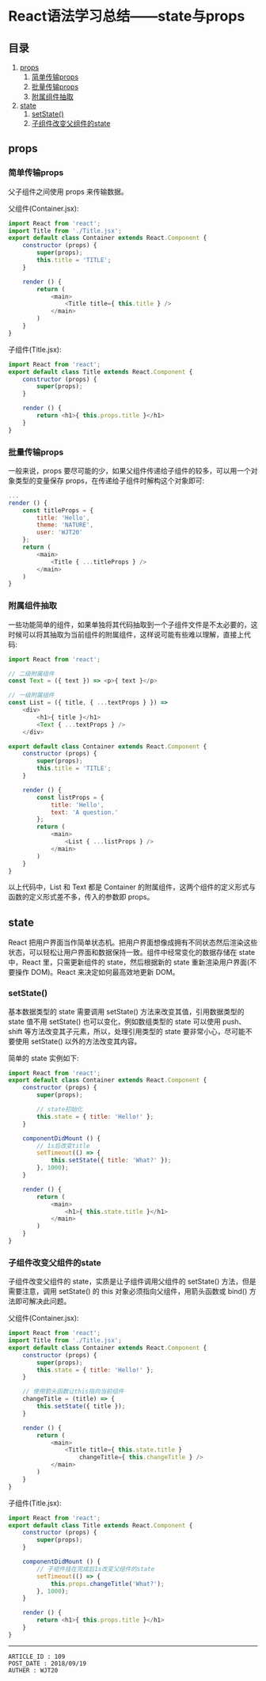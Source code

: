 
# React语法学习总结——state与props #

## 目录 ##

1. [props](#href1)
    1. [简单传输props](#href1-1)
    2. [批量传输props](#href1-2)
    3. [附属组件抽取](#href1-3)
2. [state](#href2)
    1. [setState()](#href2-4)
    2. [子组件改变父组件的state](#href2-5)

## <a name="href1">props</a> ##

### <a name="href1-1">简单传输props</a> ###

父子组件之间使用 props 来传输数据。

父组件(Container.jsx):

```js
import React from 'react';
import Title from './Title.jsx';
export default class Container extends React.Component {
    constructor (props) {
        super(props);
        this.title = 'TITLE';
    }

    render () {
        return (
            <main>
                <Title title={ this.title } />
            </main>
        )
    }
}
```

子组件(Title.jsx):

```js
import React from 'react';
export default class Title extends React.Component {
    constructor (props) {
        super(props);
    }

    render () {
        return <h1>{ this.props.title }</h1>
    }
}
```

### <a name="href1-2">批量传输props</a> ###

一般来说，props 要尽可能的少，如果父组件传递给子组件的较多，可以用一个对象类型的变量保存 props，在传递给子组件时解构这个对象即可:

```js
...
render () {
    const titleProps = {
        title: 'Hello',
        theme: 'NATURE',
        user: 'WJT20'
    };
    return (
        <main>
            <Title { ...titleProps } />
        </main>
    )
}
```

### <a name="href1-3">附属组件抽取</a> ###

一些功能简单的组件，如果单独将其代码抽取到一个子组件文件是不太必要的，这时候可以将其抽取为当前组件的附属组件，这样说可能有些难以理解，直接上代码:

```js
import React from 'react';

// 二级附属组件
const Text = ({ text }) => <p>{ text }</p>

// 一级附属组件
const List = ({ title, { ...textProps } }) =>
    <div>
        <h1>{ title }</h1>
        <Text { ...textProps } />
    </div>

export default class Container extends React.Component {
    constructor (props) {
        super(props);
        this.title = 'TITLE';
    }

    render () {
        const listProps = {
            title: 'Hello',
            text: 'A question.'
        };
        return (
            <main>
                <List { ...listProps } />
            </main>
        )
    }
}
```

以上代码中，List 和 Text 都是 Container 的附属组件，这两个组件的定义形式与函数的定义形式差不多，传入的参数即 props。

## <a name="href2">state</a> ##

React 把用户界面当作简单状态机。把用户界面想像成拥有不同状态然后渲染这些状态，可以轻松让用户界面和数据保持一致。组件中经常变化的数据存储在 state 中，React 里，只需更新组件的 state，然后根据新的 state 重新渲染用户界面(不要操作 DOM)。React 来决定如何最高效地更新 DOM。

### <a name="href2-4">setState()</a> ###

基本数据类型的 state 需要调用 setState() 方法来改变其值，引用数据类型的 state 值不用 setState() 也可以变化，例如数组类型的 state 可以使用 push、shift 等方法改变其子元素，所以，处理引用类型的 state 要非常小心，尽可能不要使用 setState() 以外的方法改变其内容。

简单的 state 实例如下:

```js
import React from 'react';
export default class Container extends React.Component {
    constructor (props) {
        super(props);

        // state初始化
        this.state = { title: 'Hello!' };
    }

    componentDidMount () {
        // 1s后改变title
        setTimeout(() => {
            this.setState({ title: 'What?' });
        }, 1000);
    }

    render () {
        return (
            <main>
                <h1>{ this.state.title }</h1>
            </main>
        )
    }
}
```

### <a name="href2-5">子组件改变父组件的state</a> ###

子组件改变父组件的 state，实质是让子组件调用父组件的 setState() 方法，但是需要注意，调用 setState() 的 this 对象必须指向父组件，用箭头函数或 bind() 方法即可解决此问题。

父组件(Container.jsx):

```js
import React from 'react';
import Title from './Title.jsx';
export default class Container extends React.Component {
    constructor (props) {
        super(props);
        this.state = { title: 'Hello!' };
    }

    // 使用箭头函数让this指向当前组件
    changeTitle = (title) => {
        this.setState({ title });
    }

    render () {
        return (
            <main>
                <Title title={ this.state.title }
                    changeTitle={ this.changeTitle } />
            </main>
        )
    }
}
```

子组件(Title.jsx):

```js
import React from 'react';
export default class Title extends React.Component {
    constructor (props) {
        super(props);
    }

    componentDidMount () {
        // 子组件挂在完成后1s改变父组件的state
        setTimeout(() => {
            this.props.changeTitle('What?');
        }, 1000);
    }

    render () {
        return <h1>{ this.props.title }</h1>
    }
}
```

---

```
ARTICLE_ID : 109
POST_DATE : 2018/09/19
AUTHER : WJT20
```
